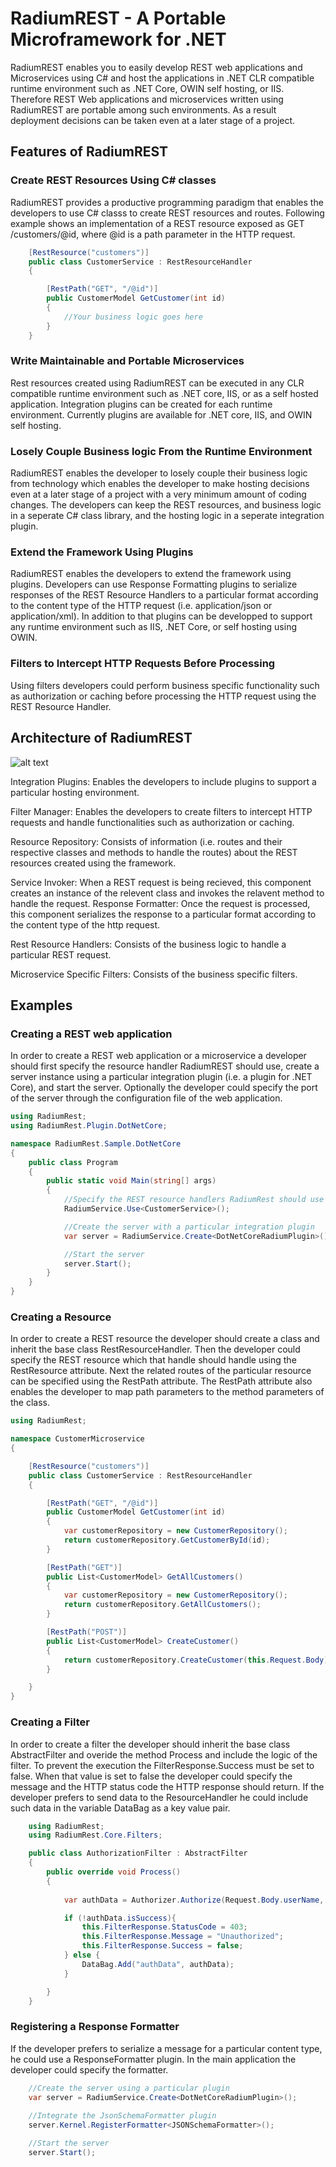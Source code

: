 # RadiumREST - A Portable Microframework for .NET

RadiumREST enables you to easily develop REST web applications and Microservices using C# and host the applications in .NET CLR compatible runtime environment such as .NET Core, OWIN self hosting, or IIS. Therefore REST Web applications and microservices written using RadiumREST are portable among such environments. As a result deployment decisions can be taken even at a later stage of a project.




## Features of RadiumREST

### Create REST Resources Using C# classes 

RadiumREST provides a productive programming paradigm that enables the developers to use C# classs to create REST resources and routes.  Following example shows an implementation of a REST resource exposed as GET /customers/@id, where @id is a path parameter in the HTTP request.

```csharp
    [RestResource("customers")]
    public class CustomerService : RestResourceHandler
    {

        [RestPath("GET", "/@id")]
        public CustomerModel GetCustomer(int id)
        {
            //Your business logic goes here
        }
    }
```


### Write Maintainable and Portable Microservices

Rest resources created using RadiumREST can be executed in any CLR compatible runtime environment such as .NET core, IIS, or as a self hosted application. Integration plugins can be created for each runtime environment. Currently plugins are available for .NET core, IIS, and OWIN self hosting.


### Losely Couple Business logic From the Runtime Environment

RadiumREST enables the developer to losely couple their business logic from technology which enables the developer to make hosting decisions even at a later stage of a project with a very minimum amount of coding changes. The developers can keep the REST resources, and business logic in a seperate C# class library, and the hosting logic in a seperate integration plugin.


### Extend the Framework Using Plugins

RadiumREST enables the developers to extend the framework using plugins. Developers can use Response Formatting plugins to serialize responses of the REST Resource Handlers to a particular format according to the content type of the HTTP request (i.e. application/json or application/xml). In addition to that plugins can be developped to support any runtime environment such as IIS, .NET Core, or self hosting using OWIN.

### Filters to Intercept HTTP Requests Before Processing

Using filters developers could perform business specific functionality such as authorization or caching before processing the HTTP request using the REST Resource Handler. 

## Architecture of RadiumREST

![alt text](https://github.com/99xt/RadiumRest/raw/master/doc/architecture.png)

Integration Plugins: Enables the developers to include plugins to support a particular hosting environment.

Filter Manager: Enables the developers to create filters to intercept HTTP requests and handle functionalities such as authorization or caching.

Resource Repository: Consists of information (i.e. routes and their respective classes and methods to handle the routes) about the REST resources created using the framework.

Service Invoker: When a REST request is being recieved, this component creates an instance of the relevent class and invokes the relavent method to handle the request. 
Response Formatter: Once the request is processed, this component serializes the response to a particular format according to the content type of the http request.

Rest Resource Handlers: Consists of the business logic to handle a particular REST request.

Microservice Specific Filters: Consists of the business specific filters.


## Examples

### Creating a REST web application

In order to create a REST web application or a microservice a developer should first specify the resource handler RadiumREST should use, create a server instance using a particular integration plugin (i.e. a plugin for .NET Core), and start the server. Optionally the developer could specify the port of the server through the configuration file of the web application.

```csharp
using RadiumRest;
using RadiumRest.Plugin.DotNetCore;

namespace RadiumRest.Sample.DotNetCore
{
    public class Program
    {
        public static void Main(string[] args)
        {
            //Specify the REST resource handlers RadiumRest should use
            RadiumService.Use<CustomerService>(); 

            //Create the server with a particular integration plugin
            var server = RadiumService.Create<DotNetCoreRadiumPlugin>();

            //Start the server
            server.Start();
        }
    }
}
```


### Creating a Resource

In order to create a REST resource the developer should create a class and inherit the base class RestResourceHandler. Then the developer could specify the REST resource which that handle should handle using the RestResource attribute. Next the related routes of the particular resource can be specified using the RestPath attribute. The RestPath attribute also enables the developer to map path parameters to the method parameters of the class.

```csharp
using RadiumRest;

namespace CustomerMicroservice
{

    [RestResource("customers")]
    public class CustomerService : RestResourceHandler
    {

        [RestPath("GET", "/@id")]
        public CustomerModel GetCustomer(int id)
        {           
            var customerRepository = new CustomerRepository();
            return customerRepository.GetCustomerById(id);
        }

        [RestPath("GET")]
        public List<CustomerModel> GetAllCustomers()
        {
            var customerRepository = new CustomerRepository();
            return customerRepository.GetAllCustomers();
        }

        [RestPath("POST")]
        public List<CustomerModel> CreateCustomer()
        {
            return customerRepository.CreateCustomer(this.Request.Body);
        }

    }
}

```


### Creating a Filter

In order to create a filter the developer should inherit the base class AbstractFilter and overide the method Process and include the logic of the filter. To prevent the execution the FilterResponse.Success must be set to false. When that value is set to false the developer could specify the message and the HTTP status code the HTTP response should return. If the developer prefers to send data to the ResourceHandler he could include such data in the variable DataBag as a key value pair.

```csharp
    using RadiumRest;
    using RadiumRest.Core.Filters;

    public class AuthorizationFilter : AbstractFilter
    {
        public override void Process()
        {
            
            var authData = Authorizer.Authorize(Request.Body.userName, Request.Body.password);

            if (!authData.isSuccess){
                this.FilterResponse.StatusCode = 403;
                this.FilterResponse.Message = "Unauthorized";
                this.FilterResponse.Success = false;
            } else {
                DataBag.Add("authData", authData);
            }

        }
    }
```


### Registering a Response Formatter

If the developer prefers to serialize a message for a particular content type, he could use a ResponseFormatter plugin. In the main application the developer could specify the formatter.

```csharp
    //Create the server using a particular plugin
    var server = RadiumService.Create<DotNetCoreRadiumPlugin>();
    
    //Integrate the JsonSchemaFormatter plugin
    server.Kernel.RegisterFormatter<JSONSchemaFormatter>();

    //Start the server
    server.Start();
```
